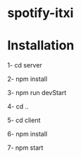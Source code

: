 # spotify-itxi

# Installation

1- cd server

2- npm install

3- npm run devStart

4- cd ..

5- cd client

6- npm install

7- npm start

